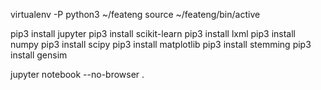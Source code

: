 virtualenv -P python3 ~/feateng
source ~/feateng/bin/active

pip3 install jupyter
pip3 install scikit-learn
pip3 install lxml
pip3 install numpy
pip3 install scipy
pip3 install matplotlib
pip3 install stemming
pip3 install gensim

jupyter notebook --no-browser .
